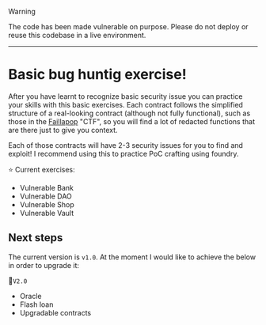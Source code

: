> [!WARNING]
> The code has been made vulnerable on purpose. Please do not deploy or reuse this codebase in a live environment.

---

# Basic bug huntig exercise!

After you have learnt to recognize basic security issue you can practice your skills with this basic exercises. Each contract follows the simplified structure of a real-looking contract (although not fully functional), such as those in the [Faillapop](../faillapop) "CTF", so you will find a lot of redacted functions that are there just to give you context. 

Each of those contracts will have 2-3 security issues for you to find and exploit! I recommend using this to practice PoC crafting using foundry.


:star: Current exercises:

- Vulnerable Bank
- Vulnerable DAO
- Vulnerable Shop
- Vulnerable Vault 


## Next steps

The current version is `v1.0`. At the moment I would like to achieve the below in order to upgrade it:

:pushpin:`V2.0`

- Oracle
- Flash loan
- Upgradable contracts
